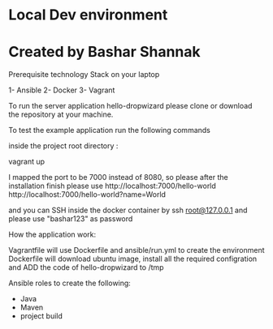 # Local Dev environment 
# Created by Bashar Shannak 


Prerequisite technology Stack on your laptop 

1- Ansible
2- Docker
3- Vagrant

To run the server application hello-dropwizard please clone or download the repository at your machine. 

To test the example application run the following commands

inside the project root directory :

vagrant up

I mapped the port to be 7000 instead of 8080, so please after the installation finish please use
http://localhost:7000/hello-world
http://localhost:7000/hello-world?name=World

and you can SSH inside the docker container by 
ssh root@127.0.0.1 and please use "bashar123" as password
 
How the application work: 

Vagrantfile will use Dockerfile and ansible/run.yml to create the environment 
Dockerfile will download ubuntu image, install all the required configration and ADD the code of hello-dropwizard to /tmp

Ansible roles to create the following: 
  - Java 
  - Maven 
  - project build 

 
